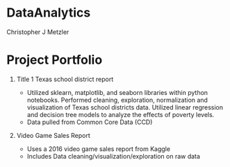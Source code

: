 # DataAnalytics
Christopher J Metzler


# Project Portfolio

1. Title 1 Texas school district report
    - Utilized sklearn, matplotlib, and seaborn libraries within python
      notebooks. Performed cleaning, exploration, normalization and
      visualization of Texas school districts data. Utilized linear regression
       and decision tree models to analyze the effects of poverty levels.
    - Data pulled from Common Core Data (CCD)

1. Video Game Sales Report
    - Uses a 2016 video game sales report from Kaggle
    - Includes Data cleaning/visualization/exploration on raw data

